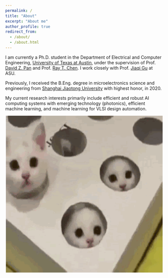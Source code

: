```yaml
---
permalink: /
title: "About"
excerpt: "About me"
author_profile: true
redirect_from: 
  - /about/
  - /about.html
---
```


I am currently a Ph.D. student in the Department of Electrical and Computer Engineering, [University of Texas at Austin](https://www.utexas.edu/), under the supervision of Prof. [David Z. Pan](http://www.ece.utexas.edu/~dpan/) and Prof. [Ray T. Chen](http://www.mrc.utexas.edu/people/faculty/ray-chen).
I work closely with Prof. [Jiaqi Gu](http://www.jqgu.net/) at ASU.

Previously, I received the B.Eng. degree in microelectronics science and engineering from [Shanghai Jiaotong University](https://en.sjtu.edu.cn/) with highest honor, in 2020.

My current research interests primarily include efficient and robust AI computing systems with emerging technology (photonics), efficient machine learning, and machine learning for VLSI design automation.

<div align=center>
<img src="../images/justforfun_2.gif" height="500" width="500" />
</div>